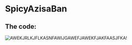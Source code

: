 # SpicyAzisaBan

## The code:
![AWEKJRLKJFLKASNFAWIJGAWEFJAWEKFJAKFAASJFKA!](https://um.acrylicstyle.xyz/local/2021-08/00-37/the-cake.webp)

